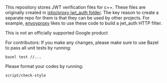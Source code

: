 
This repository stores JWT verification files for c++.
These files are originally created in [istio/proxy jwt_auth folder](https://github.com/istio/proxy/blob/master/src/envoy/http/jwt_auth/jwt.h).
The key reason to create a separate repo for them is that they can be used by other projects. For example, [envoyproxy](https://github.com/envoyproxy/envoy) likes to use these code to build a jwt_auth HTTP filter.

This is not an officially supported Google product

For contributors:
If you make any changes, please make sure to use Bazel to pass all unit tests by running:

```
bazel test //...
```
Please format your codes by running:

```
script/check-style
```


